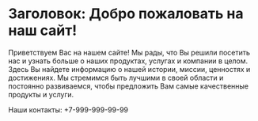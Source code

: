 # Заголовок: Добро пожаловать на наш сайт!

Приветствуем Вас на нашем сайте! Мы рады, что Вы решили посетить нас и узнать больше о наших продуктах, услугах и компании в целом. Здесь Вы найдете информацию о нашей истории, миссии, ценностях и достижениях. Мы стремимся быть лучшими в своей области и постоянно развиваемся, чтобы предложить Вам самые качественные продукты и услуги.

Наши контакты: +7-999-999-99-99